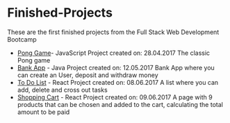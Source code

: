 # Finished-Projects

These are the first finished projects from the Full Stack Web Development Bootcamp

- [Pong Game](Pong)- JavaScript Project created on: 28.04.2017
	The classic Pong game
- [Bank App](Bank) - Java Project created on: 12.05.2017
	Bank App where you can create an User, deposit and withdraw money
- [To Do List](to_do_list) - React Project created on: 08.06.2017
	A list where you can add, delete and cross out tasks
- [Shopping Cart](shopping_cart) - React Project created on: 09.06.2017
	A page with 9 products that can be chosen and added to the cart, calculating the total amount to be paid

